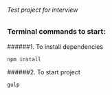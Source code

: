###### Test project for interview

### Terminal commands to start:
######1. To install dependencies
```
npm install
```
######2. To start project
```
gulp
```